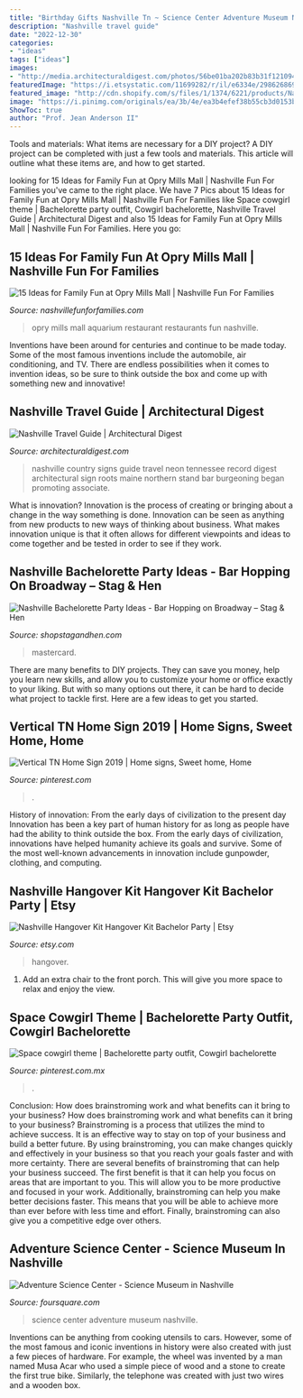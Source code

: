 ```yaml
---
title: "Birthday Gifts Nashville Tn ~ Science Center Adventure Museum Nashville"
description: "Nashville travel guide"
date: "2022-12-30"
categories:
- "ideas"
tags: ["ideas"]
images:
- "http://media.architecturaldigest.com/photos/56be01ba202b83b31f121094/master/pass/nashville-march-2016-travels-01.png"
featuredImage: "https://i.etsystatic.com/11699282/r/il/e6334e/2986268692/il_1588xN.2986268692_r75c.jpg"
featured_image: "http://cdn.shopify.com/s/files/1/1374/6221/products/Nashville_Bachelorette_Party_Ideas_-_Broadway_600x600.jpg?v=1547581127"
image: "https://i.pinimg.com/originals/ea/3b/4e/ea3b4efef38b55cb3d0153b74bc6b0fa.jpg"
ShowToc: true
author: "Prof. Jean Anderson II"
---
```



Tools and materials: What items are necessary for a DIY project?
A DIY project can be completed with just a few tools and materials. This article will outline what these items are, and how to get started.

	

		
looking for 15 Ideas for Family Fun at Opry Mills Mall | Nashville Fun For Families you've came to the right place. We have 7 Pics about 15 Ideas for Family Fun at Opry Mills Mall | Nashville Fun For Families like Space cowgirl theme | Bachelorette party outfit, Cowgirl bachelorette, Nashville Travel Guide | Architectural Digest and also 15 Ideas for Family Fun at Opry Mills Mall | Nashville Fun For Families. Here you go:
		
    
## 15 Ideas For Family Fun At Opry Mills Mall | Nashville Fun For Families

<img loading=lazy src="https://i1.wp.com/nashvillefunforfamilies.com/wp-content/uploads/2017/09/Restaurants-in-Opry-Mills-Mall-Aquarium-restaurant-view-from-a-table.jpg?resize=935%2C768&amp;ssl=1" onerror="this.onerror=null;this.src='https://tse3.mm.bing.net/th?id=OIP._2kk1U1rKQKqzNjcLt99JgHaGF&amp;pid=15.1';" alt="15 Ideas for Family Fun at Opry Mills Mall | Nashville Fun For Families">

_Source: nashvillefunforfamilies.com_

>opry mills mall aquarium restaurant restaurants fun nashville. 

	

Inventions have been around for centuries and continue to be made today. Some of the most famous inventions include the automobile, air conditioning, and TV. There are endless possibilities when it comes to invention ideas, so be sure to think outside the box and come up with something new and innovative!

    
## Nashville Travel Guide | Architectural Digest

<img loading=lazy src="http://media.architecturaldigest.com/photos/56be01ba202b83b31f121094/master/pass/nashville-march-2016-travels-01.png" onerror="this.onerror=null;this.src='https://tse3.mm.bing.net/th?id=OIP.0FZKMZ1hxl2_zm4juHcwEgHaK-&amp;pid=15.1';" alt="Nashville Travel Guide | Architectural Digest">

_Source: architecturaldigest.com_

>nashville country signs guide travel neon tennessee record digest architectural sign roots maine northern stand bar burgeoning began promoting associate. 

	

What is innovation?
Innovation is the process of creating or bringing about a change in the way something is done. Innovation can be seen as anything from new products to new ways of thinking about business. What makes innovation unique is that it often allows for different viewpoints and ideas to come together and be tested in order to see if they work.

    
## Nashville Bachelorette Party Ideas - Bar Hopping On Broadway – Stag &amp; Hen

<img loading=lazy src="http://cdn.shopify.com/s/files/1/1374/6221/products/Nashville_Bachelorette_Party_Ideas_-_Broadway_600x600.jpg?v=1547581127" onerror="this.onerror=null;this.src='https://tse2.mm.bing.net/th?id=OIP.0g-UU4JUG2CoRzWDJ7CT2AHaHa&amp;pid=15.1';" alt="Nashville Bachelorette Party Ideas - Bar Hopping on Broadway – Stag &amp; Hen">

_Source: shopstagandhen.com_

>mastercard. 

	

There are many benefits to DIY projects. They can save you money, help you learn new skills, and allow you to customize your home or office exactly to your liking. But with so many options out there, it can be hard to decide what project to tackle first. Here are a few ideas to get you started.

    
## Vertical TN Home Sign 2019 | Home Signs, Sweet Home, Home

<img loading=lazy src="https://i.pinimg.com/originals/ea/3b/4e/ea3b4efef38b55cb3d0153b74bc6b0fa.jpg" onerror="this.onerror=null;this.src='https://tse3.mm.bing.net/th?id=OIP.ylGe3tPYBeQSTQXJKMiUFgHaNK&amp;pid=15.1';" alt="Vertical TN Home Sign 2019 | Home signs, Sweet home, Home">

_Source: pinterest.com_

>. 

	

History of innovation: From the early days of civilization to the present day
Innovation has been a key part of human history for as long as people have had the ability to think outside the box. From the early days of civilization, innovations have helped humanity achieve its goals and survive. Some of the most well-known advancements in innovation include gunpowder, clothing, and computing.

    
## Nashville Hangover Kit Hangover Kit Bachelor Party | Etsy

<img loading=lazy src="https://i.etsystatic.com/11699282/r/il/e6334e/2986268692/il_1588xN.2986268692_r75c.jpg" onerror="this.onerror=null;this.src='https://tse3.mm.bing.net/th?id=OIP.gdv6aT9hmkhS03wkfRz1lQHaFj&amp;pid=15.1';" alt="Nashville Hangover Kit Hangover Kit Bachelor Party | Etsy">

_Source: etsy.com_

>hangover. 

	

1. Add an extra chair to the front porch. This will give you more space to relax and enjoy the view. 

    
## Space Cowgirl Theme | Bachelorette Party Outfit, Cowgirl Bachelorette

<img loading=lazy src="https://i.pinimg.com/736x/b6/ba/49/b6ba49b8b16b465152b1c601e3dc6af7.jpg" onerror="this.onerror=null;this.src='https://tse3.mm.bing.net/th?id=OIP.zLE9QWj3FcTIvsxIJNqBHgHaJ3&amp;pid=15.1';" alt="Space cowgirl theme | Bachelorette party outfit, Cowgirl bachelorette">

_Source: pinterest.com.mx_

>. 

	

Conclusion: How does brainstroming work and what benefits can it bring to your business?
How does brainstroming work and what benefits can it bring to your business? Brainstroming is a process that utilizes the mind to achieve success. It is an effective way to stay on top of your business and build a better future. By using brainstroming, you can make changes quickly and effectively in your business so that you reach your goals faster and with more certainty. There are several benefits of brainstroming that can help your business succeed. The first benefit is that it can help you focus on areas that are important to you. This will allow you to be more productive and focused in your work. Additionally, brainstroming can help you make better decisions faster. This means that you will be able to achieve more than ever before with less time and effort. Finally, brainstroming can also give you a competitive edge over others.

    
## Adventure Science Center - Science Museum In Nashville

<img loading=lazy src="https://igx.4sqi.net/img/general/600x600/381889092_68pO74M6AITzU9Gz03cMCXS0oOOc2SQdRJlGXPkCcUE.jpg" onerror="this.onerror=null;this.src='https://tse2.mm.bing.net/th?id=OIP.sQp2mt1b-zEfF6muQFN9UwHaHa&amp;pid=15.1';" alt="Adventure Science Center - Science Museum in Nashville">

_Source: foursquare.com_

>science center adventure museum nashville. 

	

Inventions can be anything from cooking utensils to cars. However, some of the most famous and iconic inventions in history were also created with just a few pieces of hardware. For example, the wheel was invented by a man named Musa Acar who used a simple piece of wood and a stone to create the first true bike. Similarly, the telephone was created with just two wires and a wooden box.

